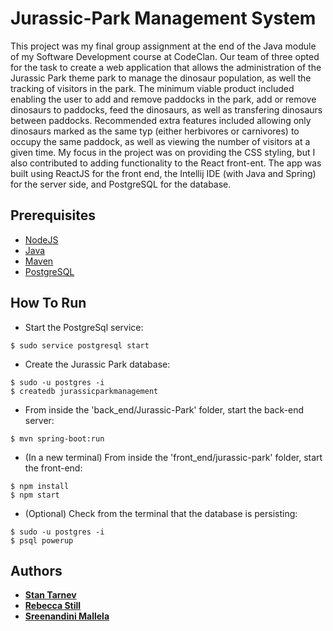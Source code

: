 # Jurassic-Park Management System

This project was my final group assignment at the end of the Java module of my Software Development course at CodeClan. Our team of three opted for the task to create a web application that allows the administration of the Jurassic Park theme park to manage the dinosaur population, as well the tracking of visitors in the park. The minimum viable product included enabling the user to add and remove paddocks in the park, add or remove dinosaurs to paddocks, feed the dinosaurs, as well as transfering dinosaurs between paddocks. Recommended extra features included allowing only dinosaurs marked as the same typ (either herbivores or carnivores) to occupy the same paddock, as well as viewing the number of visitors at a given time. My focus in the project was on providing the CSS styling, but I also contributed to adding functionality to the React front-ent. The app was built using ReactJS for the front end, the Intellij IDE (with Java and Spring) for the server side, and PostgreSQL for the database. 

## Prerequisites

* [NodeJS](https://nodejs.org/en/)
* [Java](https://www.oracle.com/java/technologies/javase-downloads.html)
* [Maven](https://maven.apache.org/download.cgi#)
* [PostgreSQL](https://www.postgresql.org/download/)

## How To Run

* Start the PostgreSql service:

```
$ sudo service postgresql start
```

* Create the Jurassic Park database:

```
$ sudo -u postgres -i
$ createdb jurassicparkmanagement
```

* From inside the 'back_end/Jurassic-Park' folder, start the back-end server:

```
$ mvn spring-boot:run
```

* (In a new terminal) From inside the 'front_end/jurassic-park' folder, start the front-end:

```
$ npm install
$ npm start
```

* (Optional) Check from the terminal that the database is persisting:

```
$ sudo -u postgres -i
$ psql powerup
```

## Authors

* **[Stan Tarnev](https://github.com/StanTarnev)**
* **[Rebecca Still](https://github.com/Boopster)**
* **[Sreenandini Mallela](https://github.com/SREENANDINIMALLELA)**


